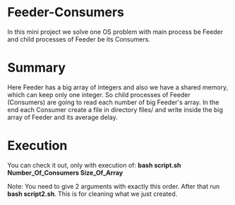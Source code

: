 # Feeder-Consumers
In this mini project we solve one OS problem with main process be Feeder and child processes of Feeder be its Consumers.

# Summary
Here Feeder has a big array of integers and also we have a shared memory, which can keep only one integer. So child processes of Feeder (Consumers) are going to read each number of big Feeder's array. In the end each Consumer create a file in directory files/ and write inside the big array of Feeder and its average delay.

# Execution 
You can check it out, only with execution of: **bash script.sh Number_Of_Consumers Size_Of_Array**

Note: You need to give 2 arguments with exactly this order.
After that run **bash script2.sh**. This is for cleaning what we just created.
